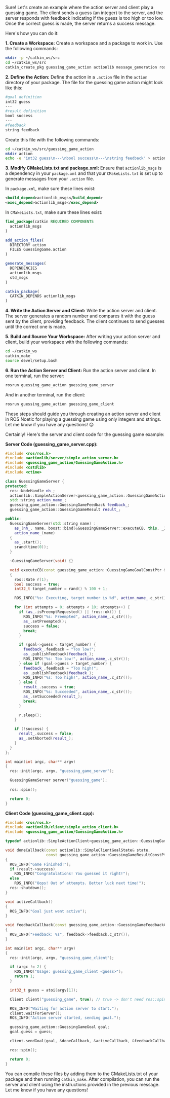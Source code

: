 Sure! Let's create an example where the action server and client play a guessing game. The client sends a guess (an integer) to the server, and the server responds with feedback indicating if the guess is too high or too low. Once the correct guess is made, the server returns a success message.

Here's how you can do it:

**1. Create a Workspace:**
Create a workspace and a package to work in. Use the following commands:
```bash
mkdir -p ~/catkin_ws/src
cd ~/catkin_ws/src
catkin_create_pkg guessing_game_action actionlib message_generation roscpp std_msgs
```

**2. Define the Action:**
Define the action in a `.action` file in the `action` directory of your package. The file for the guessing game action might look like this:
```bash
#goal definition
int32 guess
---
#result definition
bool success
---
#feedback
string feedback
```
Create this file with the following commands:
```bash
cd ~/catkin_ws/src/guessing_game_action
mkdir action
echo -e "int32 guess\n---\nbool success\n---\nstring feedback" > action/GuessingGame.action
```

**3. Modify CMakeLists.txt and package.xml:**
Ensure that `actionlib_msgs` is a dependency in your `package.xml` and that your `CMakeLists.txt` is set up to generate messages from your `.action` file.

In `package.xml`, make sure these lines exist:
```xml
<build_depend>actionlib_msgs</build_depend>
<exec_depend>actionlib_msgs</exec_depend>
```

In `CMakeLists.txt`, make sure these lines exist:
```cmake
find_package(catkin REQUIRED COMPONENTS
  actionlib_msgs
)

add_action_files(
  DIRECTORY action
  FILES GuessingGame.action
)

generate_messages(
  DEPENDENCIES
  actionlib_msgs
  std_msgs
)

catkin_package(
  CATKIN_DEPENDS actionlib_msgs
)
```

**4. Write the Action Server and Client:**
Write the action server and client. The server generates a random number and compares it with the guess sent by the client, providing feedback. The client continues to send guesses until the correct one is made.

**5. Build and Source Your Workspace:**
After writing your action server and client, build your workspace with the following commands:
```bash
cd ~/catkin_ws
catkin_make
source devel/setup.bash
```

**6. Run the Action Server and Client:**
Run the action server and client. In one terminal, run the server:
```bash
rosrun guessing_game_action guessing_game_server
```
And in another terminal, run the client:
```bash
rosrun guessing_game_action guessing_game_client
```

These steps should guide you through creating an action server and client in ROS Noetic for playing a guessing game using only integers and strings. Let me know if you have any questions! 😊



Certainly! Here's the server and client code for the guessing game example:

**Server Code (guessing_game_server.cpp):**
```cpp
#include <ros/ros.h>
#include <actionlib/server/simple_action_server.h>
#include <guessing_game_action/GuessingGameAction.h>
#include <cstdlib>
#include <ctime>

class GuessingGameServer {
protected:
  ros::NodeHandle nh_;
  actionlib::SimpleActionServer<guessing_game_action::GuessingGameAction> as_;
  std::string action_name_;
  guessing_game_action::GuessingGameFeedback feedback_;
  guessing_game_action::GuessingGameResult result_;

public:
  GuessingGameServer(std::string name) :
    as_(nh_, name, boost::bind(&GuessingGameServer::executeCB, this, _1), false),
    action_name_(name)
  {
    as_.start();
    srand(time(0));
  }

  ~GuessingGameServer(void) {}

  void executeCB(const guessing_game_action::GuessingGameGoalConstPtr &goal)
  {
    ros::Rate r(1);
    bool success = true;
    int32_t target_number = rand() % 100 + 1;

    ROS_INFO("%s: Executing, target number is %d", action_name_.c_str(), target_number);

    for (int attempts = 0; attempts < 10; attempts++) {
      if (as_.isPreemptRequested() || !ros::ok()) {
        ROS_INFO("%s: Preempted", action_name_.c_str());
        as_.setPreempted();
        success = false;
        break;
      }

      if (goal->guess < target_number) {
        feedback_.feedback = "Too low!";
        as_.publishFeedback(feedback_);
        ROS_INFO("%s: Too low!", action_name_.c_str());
      } else if (goal->guess > target_number) {
        feedback_.feedback = "Too high!";
        as_.publishFeedback(feedback_);
        ROS_INFO("%s: Too high!", action_name_.c_str());
      } else {
        result_.success = true;
        ROS_INFO("%s: Succeeded", action_name_.c_str());
        as_.setSucceeded(result_);
        break;
      }

      r.sleep();
    }

    if (!success) {
      result_.success = false;
      as_.setAborted(result_);
    }
  }
};

int main(int argc, char** argv)
{
  ros::init(argc, argv, "guessing_game_server");

  GuessingGameServer server("guessing_game");
  
  ros::spin();

  return 0;
}
```

**Client Code (guessing_game_client.cpp):**
```cpp
#include <ros/ros.h>
#include <actionlib/client/simple_action_client.h>
#include <guessing_game_action/GuessingGameAction.h>

typedef actionlib::SimpleActionClient<guessing_game_action::GuessingGameAction> Client;

void doneCallback(const actionlib::SimpleClientGoalState& state,
                  const guessing_game_action::GuessingGameResultConstPtr& result)
{
  ROS_INFO("Game Finished!");
  if (result->success)
    ROS_INFO("Congratulations! You guessed it right!");
  else
    ROS_INFO("Oops! Out of attempts. Better luck next time!");
  ros::shutdown();
}

void activeCallback()
{
  ROS_INFO("Goal just went active");
}

void feedbackCallback(const guessing_game_action::GuessingGameFeedbackConstPtr& feedback)
{
  ROS_INFO("Feedback: %s", feedback->feedback.c_str());
}

int main(int argc, char** argv)
{
  ros::init(argc, argv, "guessing_game_client");

  if (argc != 2) {
    ROS_INFO("Usage: guessing_game_client <guess>");
    return 1;
  }

  int32_t guess = atoi(argv[1]);

  Client client("guessing_game", true); // true -> don't need ros::spin()

  ROS_INFO("Waiting for action server to start.");
  client.waitForServer();
  ROS_INFO("Action server started, sending goal.");

  guessing_game_action::GuessingGameGoal goal;
  goal.guess = guess;

  client.sendGoal(goal, &doneCallback, &activeCallback, &feedbackCallback);

  ros::spin();

  return 0;
}
```

You can compile these files by adding them to the CMakeLists.txt of your package and then running `catkin_make`. After compilation, you can run the server and client using the instructions provided in the previous message. Let me know if you have any questions!
